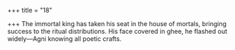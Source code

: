 +++
title = "18"

+++
The immortal king has taken his seat in the house of mortals, bringing  success to the ritual distributions.
His face covered in ghee, he flashed out widely—Agni knowing all
poetic crafts.